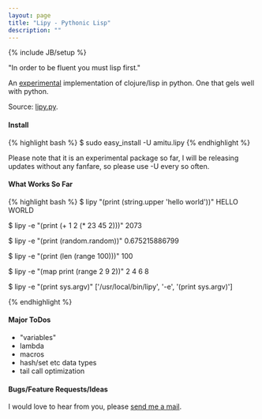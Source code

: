 ```yaml
---
layout: page
title: "Lipy - Pythonic Lisp"
description: ""
---
```

{% include JB/setup %}

"In order to be fluent you must lisp first."

An [experimental](/lab/) implementation of clojure/lisp in python. One that
gels well with python.

Source:
[lipy.py](https://github.com/amitu/amitu.github.com/blob/master/lab/lipy/amitu/lipy.py).

#### Install

{% highlight bash %}
$ sudo easy_install -U amitu.lipy
{% endhighlight %}

Please note that it is an experimental package so far, I will be releasing
updates without any fanfare, so please use -U every so often.

#### What Works So Far

{% highlight bash %}
$ lipy "(print (string.upper 'hello world'))"
HELLO WORLD

$ lipy -e "(print (+ 1 2 (* 23 45 2)))"
2073

$ lipy -e "(print (random.random))"
0.675215886799

$ lipy -e "(print (len (range 100)))"
100

$ lipy -e "(map print (range 2 9 2))"
2
4
6
8

$ lipy -e "(print sys.argv)"
['/usr/local/bin/lipy', '-e', '(print sys.argv)']

{% endhighlight %}

#### Major ToDos

 * "variables"
 * lambda
 * macros
 * hash/set etc data types
 * tail call optimization

#### Bugs/Feature Requests/Ideas

I would love to hear from you, please [send me a mail](mailto:lipy@amitu.com).
